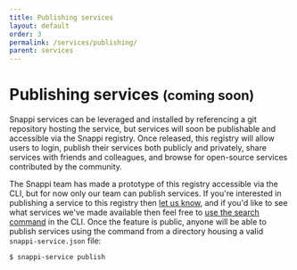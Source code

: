 ```yaml
---
title: Publishing services
layout: default
order: 3
permalink: /services/publishing/
parent: services
---
```


# Publishing services <small>(coming soon)</small>
Snappi services can be leveraged and installed by referencing a git repository hosting the service, but services will 
soon be publishable and accessible via the Snappi registry. Once released, this registry will allow users to login, 
publish their services both publicly and privately, share services with friends and colleagues, and browse for 
open-source services contributed by the community. 

The Snappi team has made a prototype of this registry accessible via the CLI, but for now only our team can publish 
services. If you're interested in publishing a service to this registry then [let us know](mailto:team@snappi.io), and 
if you'd like to see what services we've made available then feel free to [use the search command](/services/searching) 
in the CLI. Once the feature is public, anyone will be able to publish services using the command from a directory 
housing a valid `snappi-service.json` file:

```
$ snappi-service publish
```